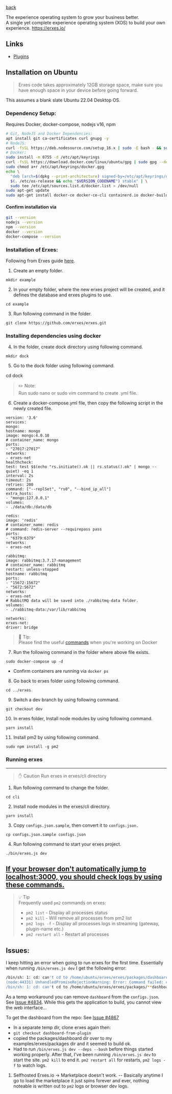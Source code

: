 [back](../README.md)

The experience operating system to grow your business better.  
A single yet complete experience operating system (XOS) to build your own experience. https://erxes.io/

## Links

- [Plugins](./plugins.md)

## Installation on Ubuntu
 > Erxes code takes approximately 12GB storage space, make sure you have enough space in your device before going forward.

This assumes a blank slate Ubuntu 22.04 Desktop OS. 

### Dependency Setup: 

Requires Docker, docker-compose, nodejs v16, npm

```bash
# Git, NodeJS and Docker Dependencies: 
apt install git ca-certificates curl gnupg -y  
# NodeJS: 
curl -fsSL https://deb.nodesource.com/setup_16.x | sudo -E bash - && sudo apt-get install -y nodejs
# Docker: 
sudo install -m 0755 -d /etc/apt/keyrings
curl -fsSL https://download.docker.com/linux/ubuntu/gpg | sudo gpg --dearmor -o /etc/apt/keyrings/docker.gpg
sudo chmod a+r /etc/apt/keyrings/docker.gpg
echo \
  "deb [arch=$(dpkg --print-architecture) signed-by=/etc/apt/keyrings/docker.gpg] https://download.docker.com/linux/ubuntu \
  $(. /etc/os-release && echo "$VERSION_CODENAME") stable" | \
  sudo tee /etc/apt/sources.list.d/docker.list > /dev/null
sudo apt-get update
sudo apt-get install docker-ce docker-ce-cli containerd.io docker-buildx-plugin docker-compose-plugin
```

#### Confirm installation via
```bash
git --version
nodejs --version
npm --version
docker --version
docker-compose --version
```

### Installation of Erxes: 

Following from Erxes guide [here](https://docs.erxes.io/quickstart/groups/ubuntu).  

1. Create an empty folder.

`mkdir example`

2. In your empty folder, where the new erxes project will be created, and it defines the database and erxes plugins to use.

`cd example`

3. Run following command in the folder.

`git clone https://github.com/erxes/erxes.git`

### Installing dependencies using docker


4. In the folder, create dock directory using following command.

```
mkdir dock
```

5. Go to the dock folder using following command.


cd dock
> ✏️ Note:  
> Run sudo nano or sudo vim command to create .yml file.

6. Create a docker-compose.yml file, then copy the following script in the newly created file.

```docker-compose
version: '3.6'
services:
mongo:
hostname: mongo
image: mongo:4.0.10
# container_name: mongo
ports:
- "27017:27017"
networks:
- erxes-net
healthcheck:
test: test $$(echo "rs.initiate().ok || rs.status().ok" | mongo --quiet) -eq 1
interval: 2s
timeout: 2s
retries: 200
command: ["--replSet", "rs0", "--bind_ip_all"]
extra_hosts:
- "mongo:127.0.0.1"
volumes:
- ./data/db:/data/db

redis:
image: 'redis'
# container_name: redis
# command: redis-server --requirepass pass
ports:
- "6379:6379"
networks:
- erxes-net

rabbitmq:
image: rabbitmq:3.7.17-management
# container_name: rabbitmq
restart: unless-stopped
hostname: rabbitmq
ports:
- "15672:15672"
- "5672:5672"
networks:
- erxes-net
# RabbitMQ data will be saved into ./rabbitmq-data folder.
volumes:
- ./rabbitmq-data:/var/lib/rabbitmq

networks:
erxes-net:
driver: bridge
```
>  Tip:   
> Please find the useful [commands](https://docs.docker.com/engine/reference/commandline/compose_images/#related-commands) when you're working on Docker

7. Run the following command in the folder where above file exists.

`sudo docker-compose up -d`

   - Confirm containers are running via `docker ps`

8. Go back to erxes folder using following command.

```
cd ../erxes
```
9. Switch a dev branch by using following command.

```
git checkout dev
```

10. In erxes folder, Install node modules by using following command.

```
yarn install
```

11. Install pm2 by using following command.

```
sudo npm install -g pm2
```

### Running erxes
---

>✋ Caution
Run erxes in erxes/cli directory

1. Run following command to change the folder.

`cd cli`

2. Install node modules in the erxes/cli directory.

`yarn install`

3. Copy `configs.json.sample`, then convert it to `configs.json.`

`cp configs.json.sample configs.json`

4. Run following command to start your erxes project.

`./bin/erxes.js dev` 

## [If your browser don't automatically jump to localhost:3000, you should check logs by using these commands.](https://docs.erxes.io/quickstart/groups/ubuntu#if-your-browser-dont-automatically-jump-to-localhost-3000-you-should-check-logs-by-using-these-commands)

> 💡 Tip  
Frequently used `pm2` commands on erxes:
> 
> - `pm2 list` - Display all processes status
> - `pm2 kill` - Will remove all processes from pm2 list
> - `pm2 logs -f` - Display all processes logs in streaming (gateway, plugin-name etc.)
> - `pm2 restart all` - Restart all processes

## Issues: 

I keep hitting an error when going to run erxes for the first time. Essentially when running `/bin/erxes.js dev` I get the following error: 

```bash
/bin/sh: 1: cd: can't cd to /home/ubuntu/erxes/erxes/packages/dashboard
(node:44331) UnhandledPromiseRejectionWarning: Error: Command failed: cd /home/ubuntu/erxes/erxes/packages/dashboard && yarn install
/bin/sh: 1: cd: can't cd to /home/ubuntu/erxes/erxes/packages/**dashboard**
```

As a temp workaround you can remove `dashboard` from the `configs.json`. See [Issue #4834](https://github.com/erxes/erxes/issues/4834). While this gets the application to build, you cannot view the web interface...

To get the dashboard from the repo: See [Issue #4867](https://github.com/erxes/erxes/issues/4867)

- In a separate temp dir, clone erxes again then: 
- `git checkout dashboard-from-plugin`
- copied the packages/dashboard dir over to my examples/erxes/packages dir and it seemed to build ok.
- Had to run `/bin/erxes.js dev --deps --bash` before things started working properly. After that, I've been running `/bin/erxes.js dev` to start the site. `pm2 kill` to end it. `pm2 restart all` for restarts, `pm2 logs -f` to watch logs. 

1. Selfhosted Erxes.io -> Marketplace doesn't work. -- Basically anytime I go to load the marketplace it just spins forever and ever, nothing noteable is written out to `pm2` logs or browser dev logs. 

